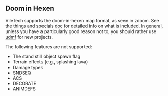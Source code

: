 ## Doom in Hexen

VileTech supports the doom-in-hexen map format, as seen in zdoom. See the things and specials [doc](./things_and_specials.md) for detailed info on what is included. In general, unless you have a particularly good reason not to, you should rather use [udmf](./udmf.md) for new projects.

The following features are not supported:

- The stand still object spawn flag
- Terrain effects (e.g., splashing lava)
- Damage types
- SNDSEQ
- ACS
- DECORATE
- ANIMDEFS
